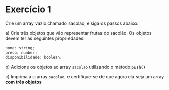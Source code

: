 # Exercício 1

Crie um array vazio chamado sacolao, e siga os passos abaixo:

a) Crie três objetos que vão representar frutas do sacolão. Os objetos devem ter as seguintes propriedades: 

```jsx
nome: string;
preco: number;
disponibilidade: boolean;
```

b) Adicione os objetos ao array `sacolao` utilizando o método **`push()`**

c) Imprima a o array `sacolao`, e certifique-se de que agora ela seja um array **com três objetos**